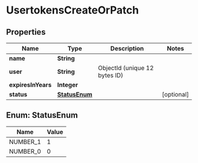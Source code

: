 

# UsertokensCreateOrPatch


## Properties

| Name | Type | Description | Notes |
|------------ | ------------- | ------------- | -------------|
|**name** | **String** |  |  |
|**user** | **String** | ObjectId (unique 12 bytes ID) |  |
|**expiresInYears** | **Integer** |  |  |
|**status** | [**StatusEnum**](#StatusEnum) |  |  [optional] |



## Enum: StatusEnum

| Name | Value |
|---- | -----|
| NUMBER_1 | 1 |
| NUMBER_0 | 0 |



